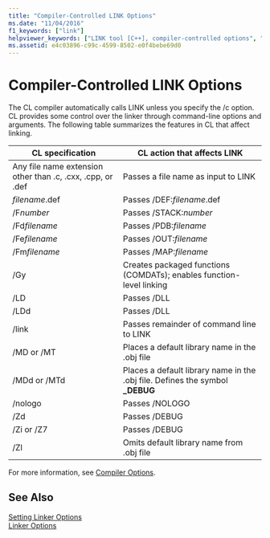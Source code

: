 ```yaml
---
title: "Compiler-Controlled LINK Options"
ms.date: "11/04/2016"
f1_keywords: ["link"]
helpviewer_keywords: ["LINK tool [C++], compiler-controlled options", "linker [C++], CL compiler control", "linking [C++], affected by CL features", "cl.exe compiler [C++], features that affect linking", "cl.exe compiler [C++], controlling linker"]
ms.assetid: e4c03896-c99c-4599-8502-e0f4bebe69d0
---
```

# Compiler-Controlled LINK Options

The CL compiler automatically calls LINK unless you specify the /c option. CL provides some control over the linker through command-line options and arguments. The following table summarizes the features in CL that affect linking.

|CL specification|CL action that affects LINK|
|----------------------|---------------------------------|
|Any file name extension other than .c, .cxx, .cpp, or .def|Passes a file name as input to LINK|
|*filename*.def|Passes /DEF:*filename*.def|
|/F*number*|Passes /STACK:*number*|
|/Fd*filename*|Passes /PDB:*filename*|
|/Fe*filename*|Passes /OUT:*filename*|
|/Fm*filename*|Passes /MAP:*filename*|
|/Gy|Creates packaged functions (COMDATs); enables function-level linking|
|/LD|Passes /DLL|
|/LDd|Passes /DLL|
|/link|Passes remainder of command line to LINK|
|/MD or /MT|Places a default library name in the .obj file|
|/MDd or /MTd|Places a default library name in the .obj file. Defines the symbol **_DEBUG**|
|/nologo|Passes /NOLOGO|
|/Zd|Passes /DEBUG|
|/Zi or /Z7|Passes /DEBUG|
|/Zl|Omits default library name from .obj file|

For more information, see [Compiler Options](compiler-options.md).

## See Also

[Setting Linker Options](setting-linker-options.md)<br/>
[Linker Options](linker-options.md)